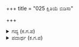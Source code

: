 +++
title = "025 ಕ್ಷಿತಿಯೆ ಬಿಡಿಸಾ"

+++

<details><summary>ಗದ್ಯ (ಕ.ಗ.ಪ) </summary>

25. “ಓ ಭೂಮಿತಾಯಿ ನನ್ನ ಸೆರಗನ್ನು ಬಿಡಿಸು - ಎಲೆ ಪಾರ್ವತಿ, ನನ್ನದು ಧರ್ಮವಾಗಿದ್ದಲ್ಲಿ ನೀವೇ ನನಗೆ ಗತಿಯಾಗಿರಿ ಕಮಲಾದಿ ಶಕ್ತಿಗಳೆ ಸತಿ, ಅಹಲ್ಯೆ, ಅದಿತಿ, ವರ ಅರುಂಧತಿ, ಮಹಾಮಾಯೆ ಮೊದಲಾದ ದೇವತಾ ಸಮೂಹವೇ ನನ್ನ ಸೆರಗನ್ನು ಬಿಡಿಸಿರಿ.
</details>

<details><summary>ಪದಾರ್ಥ (ಕ.ಗ.ಪ) </summary>

ಕ್ಷಿತಿ-ಭೂಮಿ
</details>
